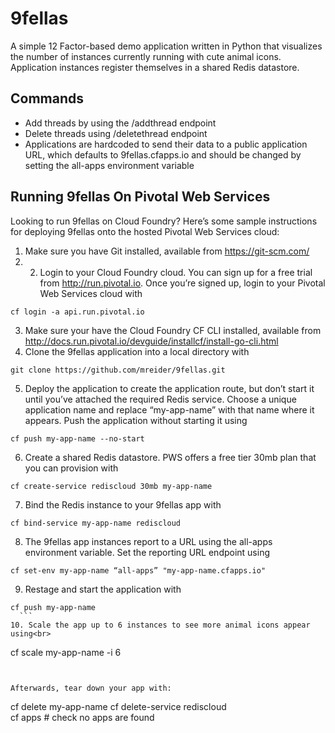 # 9fellas

A simple 12 Factor-based demo application written in Python that visualizes the number of instances currently running with cute animal icons. Application instances register themselves in a shared Redis datastore. 

## Commands

- Add threads by using the /addthread endpoint
- Delete threads using /deletethread endpoint
- Applications are hardcoded to send their data to a public application URL, which defaults to 9fellas.cfapps.io and should be changed by setting the all-apps environment variable


## Running 9fellas On Pivotal Web Services

Looking to run 9fellas on Cloud Foundry? Here’s some sample instructions for deploying 9fellas onto the hosted Pivotal Web Services cloud:

1. Make sure you have Git installed, available from https://git-scm.com/ 
2. 2. Login to your Cloud Foundry cloud. You can sign up for a free trial from http://run.pivotal.io. Once you’re signed up, login to your Pivotal Web Services cloud with<br>
  ```
  cf login -a api.run.pivotal.io
  ```
3. Make sure your have the Cloud Foundry CF CLI installed, available from http://docs.run.pivotal.io/devguide/installcf/install-go-cli.html  
4. Clone the 9fellas application into a local directory with<br>
  ```
  git clone https://github.com/mreider/9fellas.git
  ```
5. Deploy the application to create the application route, but don’t start it until you’ve attached the required Redis service. Choose a unique application name and replace “my-app-name”  with that name where it appears. Push the application without starting it using<br>
  ```
  cf push my-app-name --no-start
  ```
6.  Create a shared Redis datastore. PWS offers a free tier 30mb plan that you can provision with<br>
  ```
  cf create-service rediscloud 30mb my-app-name
  ```
7. Bind the Redis instance to your 9fellas app with<br>
  ```
  cf bind-service my-app-name rediscloud
  ```
8. The 9fellas app instances report to a URL using the all-apps environment variable. Set the reporting URL endpoint using<br>
  ```
  cf set-env my-app-name “all-apps” "my-app-name.cfapps.io" 
  ```
9. Restage and start the application with<br>
  ```
  cf push my-app-name  	
	```
10. Scale the app up to 6 instances to see more animal icons appear using<br>
  ```
  cf scale my-app-name -i 6 		
  ```


Afterwards, tear down your app with:
```
cf delete my-app-name 
cf delete-service rediscloud	
cf apps 	# check no apps are found
```
